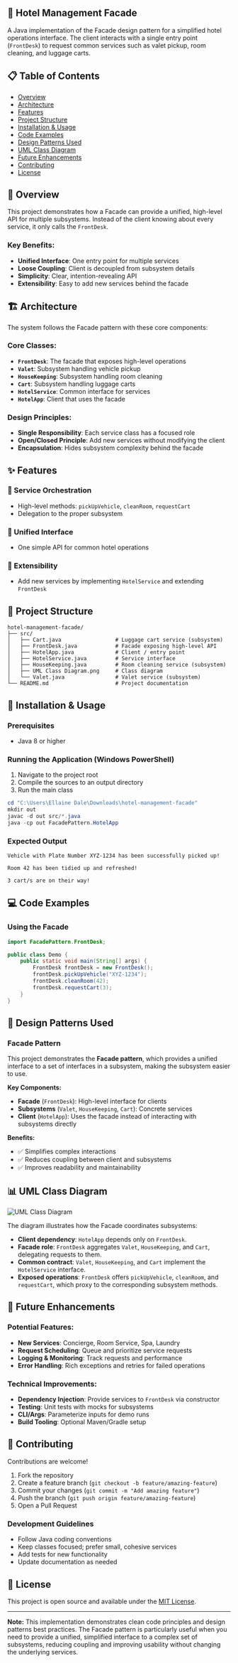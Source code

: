 ## 🏨 Hotel Management Facade

A Java implementation of the Facade design pattern for a simplified hotel operations interface. The client interacts with a single entry point (`FrontDesk`) to request common services such as valet pickup, room cleaning, and luggage carts.

## 📋 Table of Contents

- [Overview](#overview)
- [Architecture](#architecture)
- [Features](#features)
- [Project Structure](#project-structure)
- [Installation & Usage](#installation--usage)
- [Code Examples](#code-examples)
- [Design Patterns Used](#design-patterns-used)
- [UML Class Diagram](#uml-class-diagram)
- [Future Enhancements](#future-enhancements)
- [Contributing](#contributing)
- [License](#license)

## 🎯 Overview

This project demonstrates how a Facade can provide a unified, high-level API for multiple subsystems. Instead of the client knowing about every service, it only calls the `FrontDesk`.

### Key Benefits:
- **Unified Interface**: One entry point for multiple services
- **Loose Coupling**: Client is decoupled from subsystem details
- **Simplicity**: Clear, intention-revealing API
- **Extensibility**: Easy to add new services behind the facade

## 🏗️ Architecture

The system follows the Facade pattern with these core components:

### Core Classes:
- **`FrontDesk`**: The facade that exposes high-level operations
- **`Valet`**: Subsystem handling vehicle pickup
- **`HouseKeeping`**: Subsystem handling room cleaning
- **`Cart`**: Subsystem handling luggage carts
- **`HotelService`**: Common interface for services
- **`HotelApp`**: Client that uses the facade

### Design Principles:
- **Single Responsibility**: Each service class has a focused role
- **Open/Closed Principle**: Add new services without modifying the client
- **Encapsulation**: Hides subsystem complexity behind the facade

## ✨ Features

### 🔧 Service Orchestration
- High-level methods: `pickUpVehicle`, `cleanRoom`, `requestCart`
- Delegation to the proper subsystem

### 🧰 Unified Interface
- One simple API for common hotel operations

### 🔄 Extensibility
- Add new services by implementing `HotelService` and extending `FrontDesk`

## 📁 Project Structure

```
hotel-management-facade/
├── src/
│   ├── Cart.java                 # Luggage cart service (subsystem)
│   ├── FrontDesk.java            # Facade exposing high-level API
│   ├── HotelApp.java             # Client / entry point
│   ├── HotelService.java         # Service interface
│   ├── HouseKeeping.java         # Room cleaning service (subsystem)
│   ├── UML Class Diagram.png     # Class diagram
│   └── Valet.java                # Valet service (subsystem)
└── README.md                     # Project documentation
```

## 🚀 Installation & Usage

### Prerequisites
- Java 8 or higher

### Running the Application (Windows PowerShell)

1. Navigate to the project root
2. Compile the sources to an output directory
3. Run the main class

```powershell
cd "C:\Users\Ellaine Dale\Downloads\hotel-management-facade"
mkdir out
javac -d out src/*.java
java -cp out FacadePattern.HotelApp
```

### Expected Output
```
Vehicle with Plate Number XYZ-1234 has been successfully picked up!

Room 42 has been tidied up and refreshed!

3 cart/s are on their way!
```

## 💻 Code Examples

### Using the Facade
```java
import FacadePattern.FrontDesk;

public class Demo {
    public static void main(String[] args) {
        FrontDesk frontDesk = new FrontDesk();
        frontDesk.pickUpVehicle("XYZ-1234");
        frontDesk.cleanRoom(42);
        frontDesk.requestCart(3);
    }
}
```

## 🎨 Design Patterns Used

### Facade Pattern
This project demonstrates the **Facade pattern**, which provides a unified interface to a set of interfaces in a subsystem, making the subsystem easier to use.

**Key Components:**
- **Facade** (`FrontDesk`): High-level interface for clients
- **Subsystems** (`Valet`, `HouseKeeping`, `Cart`): Concrete services
- **Client** (`HotelApp`): Uses the facade instead of interacting with subsystems directly

**Benefits:**
- ✅ Simplifies complex interactions
- ✅ Reduces coupling between client and subsystems
- ✅ Improves readability and maintainability

## 📊 UML Class Diagram
![UML Class Diagram](src/UML%20Class%20Diagram.png)

The diagram illustrates how the Facade coordinates subsystems:
- **Client dependency**: `HotelApp` depends only on `FrontDesk`.
- **Facade role**: `FrontDesk` aggregates `Valet`, `HouseKeeping`, and `Cart`, delegating requests to them.
- **Common contract**: `Valet`, `HouseKeeping`, and `Cart` implement the `HotelService` interface.
- **Exposed operations**: `FrontDesk` offers `pickUpVehicle`, `cleanRoom`, and `requestCart`, which proxy to the corresponding subsystem methods.

## 🔮 Future Enhancements

### Potential Features:
- **New Services**: Concierge, Room Service, Spa, Laundry
- **Request Scheduling**: Queue and prioritize service requests
- **Logging & Monitoring**: Track requests and performance
- **Error Handling**: Rich exceptions and retries for failed operations

### Technical Improvements:
- **Dependency Injection**: Provide services to `FrontDesk` via constructor
- **Testing**: Unit tests with mocks for subsystems
- **CLI/Args**: Parameterize inputs for demo runs
- **Build Tooling**: Optional Maven/Gradle setup

## 🤝 Contributing

Contributions are welcome!

1. Fork the repository
2. Create a feature branch (`git checkout -b feature/amazing-feature`)
3. Commit your changes (`git commit -m "Add amazing feature"`)
4. Push the branch (`git push origin feature/amazing-feature`)
5. Open a Pull Request

### Development Guidelines
- Follow Java coding conventions
- Keep classes focused; prefer small, cohesive services
- Add tests for new functionality
- Update documentation as needed

## 📄 License

This project is open source and available under the [MIT License](LICENSE).


---

**Note:** This implementation demonstrates clean code principles and design patterns best practices. The Facade pattern is particularly useful when you need to provide a unified, simplified interface to a complex set of subsystems, reducing coupling and improving usability without changing the underlying services.

